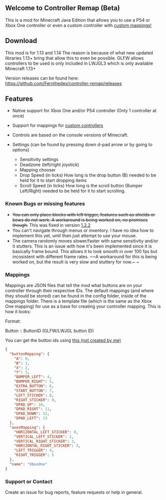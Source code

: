 ## Welcome to Controller Remap (Beta)

This is a mod for Minecraft Java Edition that allows you to use a PS4 or Xbox One controller or even a custom controller with [custom mappings!](#mappings)

## Download
This mod is for 1.13 and 1.14
The reason is because of what new updated libraries 1.13+ bring that allow this to even be possible. GLFW allows controllers to be used is only included in LWJGL3 which is only available Minecraft 1.13+

Version releases can be found here: https://github.com/Fernthedev/controller-remap/releases

## Features

- Native support for Xbox One and/or PS4 controller (Only 1 controller at once)
- Support for mappings for [custom controllers](https://github.com/Fernthedev/controller-remap/tree/master/docs#mappings)
- Controls are based on the console versions of Minecraft.
- Settings (can be found by pressing down d-pad arrow or by going to options) 

  - Sensitivity settings
  - Deadzone (left/right joystick)
  - Mapping chooser
  - Drop Speed (in ticks) How long is the drop button (B) needed to be held for it to start dropping items
  - Scroll Speed (in ticks) How long is the scroll button (Bumper Left/Right) needed to be held for it to start scrolling.


### Known Bugs or missing features 

- ~~You can only place blocks with left trigger, features such as shields or bows do not work. A workaround is being worked on, no promises though.~~ This was fixed in version [1.2.2](https://github.com/Fernthedev/controller-remap/releases/tag/1.2.2)
- You can't navigate through menus or inventory. I have no idea how to implement this yet, until then just attempt to use your mouse.
- The camera randomly moves slower/faster with same sensitivity and/or it stutters. This is an issue with how it's been implemented since it is basically frame bound. This allows it to look smooth in over 100 fps but incosistent with different frame rates. ~~A workaround for this is being worked on, but the result is very slow and stuttery for now.~ ~

### Mappings

Mappings are JSON files that tell the mod what buttons are on your controller through their respective IDs. The default mappings (and where they should be stored) can be found in the config folder, inside of the mappings folder. There is a template file (which is the same as the Xbox One mapping) for use as a base for creating your controller mapping. This is how it looks:

Format:

Button :: ButtonID (GLFW/LWJGL button ID)

You can get the button ids using [this (not created by me)](https://github.com/Fernthedev/controller-remap/releases/download/1.2.2nonver/ControllerTest.jar)
```json
{
  "buttonMapping": {
    "A": 0,
    "B": 1,
    "X": 2,
    "Y": 3,
    "BUMPER_LEFT": 4,
    "BUMPER_RIGHT": 5,
    "EXTRA_BUTTON": 6,
    "START_BUTTON": 7,
    "LEFT_STICKER": 8,
    "RIGHT_STICKER": 9,
    "DPAD_UP": 10,
    "DPAD_RIGHT": 11,
    "DPAD_DOWN": 12,
    "DPAD_LEFT": 13
  },
  "axesMapping": {
    "HORIZONTAL_LEFT_STICKER": 0,
    "VERTICAL_LEFT_STICKER": 1,
    "VERTICAL_RIGHT_STICKER": 2,
    "HORIZONTAL_RIGHT_STICKER": 3,
    "LEFT_TRIGGER": 4,
    "RIGHT_TRIGGER": 5
  },
  "name": "XboxOne"
}
```

### Support or Contact
Create an issue for bug reports, feature requests or help in general.
